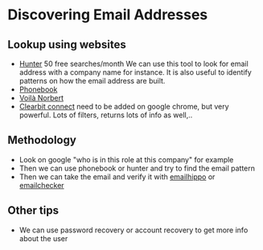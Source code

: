 # Discovering Email Addresses

## Lookup using websites

- [Hunter](https://hunter.io/) 50 free searches/month
We can use this tool to look for email address with a company name for instance. It is also useful to identify patterns on how the email address are built.
- [Phonebook](https://phonebook.cz/)
- [Voilà Norbert](https://www.voilanorbert.com/)
- [Clearbit connect](https://chrome.google.com/webstore/detail/clearbit-connect-supercha/pmnhcgfcafcnkbengdcanjablaabjplo?hl=en) need to be added on google chrome, but very powerful. Lots of filters, returns lots of info as well,..

## Methodology

- Look on google "who is in this role at this company" for example
- Then we can use phonebook or hunter and try to find the email pattern
- Then we can take the email and verify it with [emailhippo](https://tools.emailhippo.com/) or [emailchecker](https://email-checker.net/)

## Other tips

- We can use password recovery or account recovery to get more info about the user
